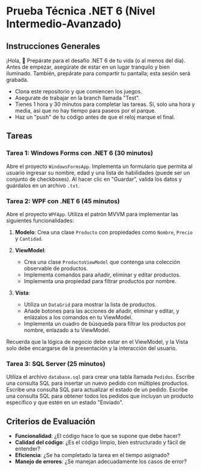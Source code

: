 # Prueba Técnica .NET 6 (Nivel Intermedio-Avanzado)

## Instrucciones Generales

¡Hola,  🚀 Prepárate para el desafío .NET 6 de tu vida (o al menos del día). Antes de empezar, asegúrate de estar en un lugar tranquilo y bien iluminado. También, prepárate para compartir tu pantalla; esta sesión será grabada.

- Clona este repositorio y que comiencen los juegos.
- Asegurate de trabajar en la branch llamada "Test".
- Tienes 1  hora y 30 minutos para completar las tareas. Sí, solo una hora y media, así que no hay tiempo para paseos por el parque.
- Haz un "push" de tu código antes de que el reloj marque el final.

## Tareas

### Tarea 1: Windows Forms con .NET 6 (30 minutos)

Abre el proyecto `WindowsFormsApp`. Implementa un formulario que permita al usuario ingresar su nombre, edad y una lista de habilidades (puede ser un conjunto de checkboxes). Al hacer clic en "Guardar", valida los datos y guárdalos en un archivo `.txt`.

### Tarea 2: WPF con .NET 6 (45 minutos)

Abre el proyecto `WPFApp`. Utiliza el patrón MVVM para implementar las siguientes funcionalidades:

1. **Modelo**: Crea una clase `Producto` con propiedades como `Nombre`, `Precio` y `Cantidad`.

2. **ViewModel**: 
    - Crea una clase `ProductoViewModel` que contenga una colección observable de productos.
    - Implementa comandos para añadir, eliminar y editar productos.
    - Implementa una propiedad para filtrar productos por nombre.

3. **Vista**: 
    - Utiliza un `DataGrid` para mostrar la lista de productos.
    - Añade botones para las acciones de añadir, eliminar y editar, y enlázalos a los comandos en tu ViewModel.
    - Implementa un cuadro de búsqueda para filtrar los productos por nombre, enlazado a tu ViewModel.

Recuerda que la lógica de negocio debe estar en el ViewModel, y la Vista solo debe encargarse de la presentación y la interacción del usuario.

### Tarea 3: SQL Server (25 minutos)

Utiliza el archivo `database.sql` para crear una tabla llamada `Pedidos`. Escribe una consulta SQL para insertar un nuevo pedido con múltiples productos. Escribe una consulta SQL para actualizar el estado de un pedido. Escribe una consulta SQL para obtener todos los pedidos que incluyan un producto específico y que estén en un estado "Enviado".

## Criterios de Evaluación

- **Funcionalidad**: ¿El código hace lo que se supone que debe hacer?
- **Calidad del código**: ¿Es el código limpio, bien estructurado y fácil de entender?
- **Eficiencia**: ¿Se ha completado la tarea en el tiempo asignado?
- **Manejo de errores**: ¿Se manejan adecuadamente los casos de error?

